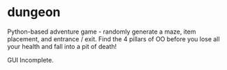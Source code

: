 # dungeon

Python-based adventure game - randomly generate a maze, item placement, and entrance / exit.  Find the 4 pillars of OO before you lose all your health and fall into a pit of death!

GUI Incomplete.

